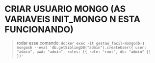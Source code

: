 



# CRIAR USUARIO MONGO (AS VARIAVEIS INIT_MONGO N ESTA FUNCIONANDO)

> rodar esse comando: 
`docker exec -it gestao_facil-mongodb-1 mongosh --eval 'db.getSiblingDB("admin").createUser({ user: "admin", pwd: "admin", roles: [{ role: "root", db: "admin" }] })'`
